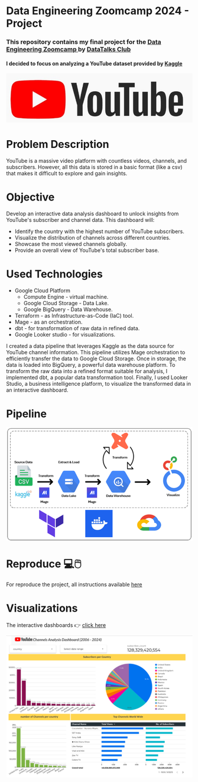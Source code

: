 # Data Engineering Zoomcamp 2024 - Project

### This repository contains my final project for the <a href='https://github.com/DataTalksClub/data-engineering-zoomcamp'> Data Engineering Zoomcamp </a> by <a href="https://github.com/DataTalksClub"> DataTalks Club </a>

#### I decided to focus on analyzing a YouTube dataset provided by <a href = "https://www.kaggle.com/datasets/asaniczka/2024-youtube-channels-1-million"> Kaggle </a>

   <img src = "images/Youtube-Logo.jpg">

# Problem Description
YouTube is a massive video platform with countless videos, channels, and subscribers. However, all this data is stored in a basic format (like a csv) that makes it difficult to explore and gain insights.

# Objective
Develop an interactive data analysis dashboard to unlock insights from YouTube's subscriber and channel data. This dashboard will:

- Identify the country with the highest number of YouTube subscribers.
- Visualize the distribution of channels across different countries.
- Showcase the most viewed channels globally.
- Provide an overall view of YouTube's total subscriber base.

# Used Technologies
- Google Cloud Platform
  - Compute Engine - virtual machine.
  - Google Cloud Storage - Data Lake.
  - Google BigQuery - Data Warehouse.
- Terraform - as Infrastructure-as-Code (IaC) tool.
- Mage - as an orchestration.
- dbt - for transformation of raw data in refined data.
- Google Looker studio - for visualizations.

I created a data pipeline that leverages Kaggle as the data source for YouTube channel information. This pipeline utilizes Mage orchestration to efficiently transfer the data to Google Cloud Storage. Once in storage, the data is loaded into BigQuery, a powerful data warehouse platform. To transform the raw data into a refined format suitable for analysis, I implemented dbt, a popular data transformation tool. 
Finally, I used Looker Studio, a business intelligence platform, to visualize the transformed data in an interactive dashboard.

# Pipeline
<img src = "images/Pipeline.png">

# Reproduce 💻🖱️
For reproduce the project, all instructions available <a href = "Reproduce.md"> here </a>

# Visualizations

The interactive dashboards 👉 <a href="https://lookerstudio.google.com/embed/reporting/df502bd5-f6cc-4563-9426-27aa2a3771a6/page/LO8tD"> click here </a>

<img src="images/YouTube Channels Analysis Dashboard.jpg"> 
